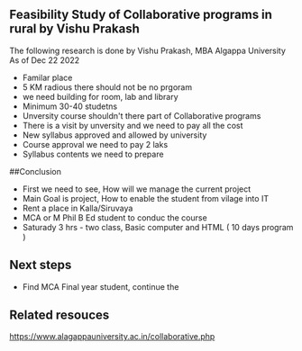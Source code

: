 

## Feasibility Study of  Collaborative programs in rural by Vishu Prakash
The following research is done by Vishu Prakash, MBA Algappa University
As of Dec 22 2022
- Familar place 
- 5 KM radious there should not be no prgoram
- we need building for room, lab and library
- Minimum 30-40 studetns
- Unversity course shouldn't there part of Collaborative programs
- There is a visit by unversity and we need to pay all the cost
- New syllabus approved and allowed by university
- Course approval we need to pay 2 laks 
- Syllabus contents we need to prepare

##Conclusion 
 - First we need to see, How will we manage the current project
 - Main Goal is project, How to enable the student from vilage into IT
  - Rent a place in Kalla/Siruvaya
  - MCA or M Phil B Ed student to conduc the course
  - Saturady 3 hrs - two class, Basic computer and HTML ( 10 days program )


## Next steps
- Find MCA Final year student, continue the 
## Related resouces
https://www.alagappauniversity.ac.in/collaborative.php
